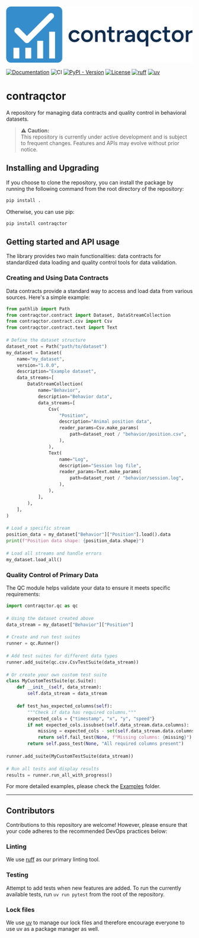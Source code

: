 [![contraqctor](./assets/logo-letter.svg)](https://allenneuraldynamics.github.io/contraqctor/)

[![Documentation](https://tinyurl.com/zf46ufwa)](https://allenneuraldynamics.github.io/Aind.Behavior.CoreAnalysis/)
![CI](https://github.com/AllenNeuralDynamics/Aind.Behavior.CoreAnalysis/actions/workflows/ci.yml/badge.svg)
[![PyPI - Version](https://img.shields.io/pypi/v/contraqctor)](https://pypi.org/project/contraqctor/)
[![License](https://img.shields.io/badge/license-MIT-brightgreen)](LICENSE)
[![ruff](https://img.shields.io/endpoint?url=https://raw.githubusercontent.com/astral-sh/ruff/main/assets/badge/v2.json)](https://github.com/astral-sh/ruff)
[![uv](https://img.shields.io/endpoint?url=https://raw.githubusercontent.com/astral-sh/uv/main/assets/badge/v0.json)](https://github.com/astral-sh/uv)

# contraqctor

A repository for managing data contracts and quality control in behavioral datasets.

> ⚠️ **Caution:**  
> This repository is currently under active development and is subject to frequent changes. Features and APIs may evolve without prior notice.

## Installing and Upgrading

If you choose to clone the repository, you can install the package by running the following command from the root directory of the repository:

```bash
pip install .
```

Otherwise, you can use pip:

```bash
pip install contraqctor
```

## Getting started and API usage

The library provides two main functionalities: data contracts for standardized data loading and quality control tools for data validation.

### Creating and Using Data Contracts

Data contracts provide a standard way to access and load data from various sources. Here's a simple example:

```python
from pathlib import Path
from contraqctor.contract import Dataset, DataStreamCollection
from contraqctor.contract.csv import Csv
from contraqctor.contract.text import Text

# Define the dataset structure
dataset_root = Path("path/to/dataset")
my_dataset = Dataset(
    name="my_dataset",
    version="1.0.0",
    description="Example dataset",
    data_streams=[
        DataStreamCollection(
            name="Behavior",
            description="Behavior data",
            data_streams=[
                Csv(
                    "Position",
                    description="Animal position data",
                    reader_params=Csv.make_params(
                        path=dataset_root / "behavior/position.csv",
                    ),
                ),
                Text(
                    name="Log",
                    description="Session log file",
                    reader_params=Text.make_params(
                        path=dataset_root / "behavior/session.log",
                    ),
                ),
            ],
        ),
    ],
)

# Load a specific stream
position_data = my_dataset["Behavior"]["Position"].load().data
print(f"Position data shape: {position_data.shape}")

# Load all streams and handle errors
my_dataset.load_all()
```

### Quality Control of Primary Data

The QC module helps validate your data to ensure it meets specific requirements:

```python
import contraqctor.qc as qc

# Using the dataset created above
data_stream = my_dataset["Behavior"]["Position"]

# Create and run test suites
runner = qc.Runner()

# Add test suites for different data types
runner.add_suite(qc.csv.CsvTestSuite(data_stream))

# Or create your own custom test suite
class MyCustomTestSuite(qc.Suite):
    def __init__(self, data_stream):
        self.data_stream = data_stream
        
    def test_has_expected_columns(self):
        """Check if data has required columns."""
        expected_cols = {"timestamp", "x", "y", "speed"}
        if not expected_cols.issubset(self.data_stream.data.columns):
            missing = expected_cols - set(self.data_stream.data.columns)
            return self.fail_test(None, f"Missing columns: {missing}")
        return self.pass_test(None, "All required columns present")

runner.add_suite(MyCustomTestSuite(data_stream))

# Run all tests and display results
results = runner.run_all_with_progress()
```

For more detailed examples, please check the [Examples](examples) folder.

---

## Contributors

Contributions to this repository are welcome! However, please ensure that your code adheres to the recommended DevOps practices below:

### Linting

We use [ruff](https://docs.astral.sh/ruff/) as our primary linting tool.

### Testing

Attempt to add tests when new features are added.
To run the currently available tests, run `uv run pytest` from the root of the repository.

### Lock files

We use [uv](https://docs.astral.sh/uv/) to manage our lock files and therefore encourage everyone to use uv as a package manager as well.